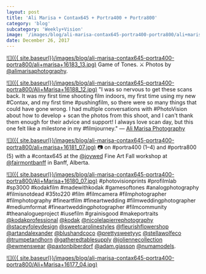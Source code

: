 ```yaml
---
layout: post
title: 'Ali Marisa + Contax645 + Portra400 + Portra800'
category: 'blog'
subcategory: 'Weekly+Vision'
image: '/images/blog/ali-marisa-contax645-portra400-portra800/ali+marisa+16183_13.jpg'
date: December 26, 2017
---
```


[![]({{ site.baseurl}}/images/blog/ali-marisa-contax645-portra400-portra800/ali+marisa+16183_13.jpg)](http://www.alimarisaphotography.com/) 
Game of Tones. ⚔ Photos by [@alimarisaphotography](http://www.alimarisaphotography.com/).  


[![]({{ site.baseurl}}/images/blog/ali-marisa-contax645-portra400-portra800/Ali+Marisa+16188_12.jpg)](http://www.alimarisaphotography.com/) 
"I was so nervous to get these scans back. It was my first time shooting film indoors, my first time using my new #Contax, and my first time #pushingfilm, so there were so many things that could have gone wrong. I had multiple conversations with #PhotoVision about how to develop + scan the photos from this shoot, and I can't thank them enough for their advice and support! I always love scan day, but this one felt like a milestone in my #filmjourney." — [Ali Marisa Photography](http://www.alimarisaphotography.com/)  


[![]({{ site.baseurl}}/images/blog/ali-marisa-contax645-portra400-portra800/ali+marisa+16181_07.jpg)](http://www.alimarisaphotography.com/) 
📷 on #portra400 (1–4) and #portra800 (5) with a #contax645 at the [@joywed](http://www.joy-wed.com/) Fine Art Fall workshop at [@fairmontbanff](http://www.fairmont.com/banff-springs/) in Banff, Alberta.  


[![]({{ site.baseurl}}/images/blog/ali-marisa-contax645-portra400-portra800/Ali+Marisa+16180_07.jpg)](http://www.alimarisaphotography.com/) 
#photovisionprints #profilmlab #sp3000 #kodakfilm #madewithkodak #gamesoftones #analogphotography #filmisnotdead #35to220 #film #filmcamera #filmphotographer #filmphotography #fineartfilm #fineartwedding #filmweddingphotographer #mediumformat #fineartweddingphotographer #filmcommunity #theanalogueproject #iusefilm #grainisgood #makeportraits [@kodakprofessional](http://imaging.kodakalaris.com/professional-photographers/photographers/professional-films) [@kodak](http://imaging.kodakalaris.com/professional-photographers/photographers/professional-films) [@nicolelapierrephotography](http://lapierrephotography.com/) [@staceyfoleydesign](http://www.joyfoleyweddings.com/) [@sweetcarolinestyles](http://www.sweetcarolinestyles.com/) [@fleurishflowershop](http://fleurishflowershop.ca/) [@artandalexander](http://artandalexander.com/) [@blushandcoco](http://www.blushandcoco.com/) [@prettysweetyyc](http://www.prettysweetco.com/) [@stellawolfeco](http://www.stellawolfe.com/) [@trumpetandhorn](http://www.trumpetandhorn.com/) [@gatheredtablesupply](http://www.gatheredtablesupply.com/) [@joliennecollection](http://www.joliennecollection.com/) [@ewmenswear](http://www.ewmw.ca/) [@paxtonbiberdorf](http://www.instagram.com/paxtonbiberdorf/) [@adam.giasson](http://www.instagram.com/adam.giasson/) [@numamodels](http://numamodels.com/).  


[![]({{ site.baseurl}}/images/blog/ali-marisa-contax645-portra400-portra800/Ali+Marisa+16177_04.jpg)](http://www.alimarisaphotography.com/) 


